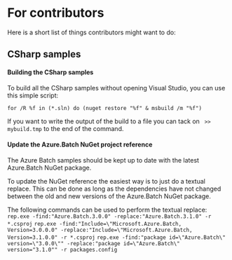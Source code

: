 # For contributors
Here is a short list of things contributors might want to do:

## CSharp samples

#### Building the CSharp samples
To build all the CSharp samples without opening Visual Studio, you can use this simple script:
```
for /R %f in (*.sln) do (nuget restore "%f" & msbuild /m "%f")
```

If you want to write the output of the build to a file you can tack on ` >> mybuild.tmp` to the end of the command.

#### Update the Azure.Batch NuGet project reference
The Azure Batch samples should be kept up to date with the latest Azure.Batch NuGet package.

To update the NuGet reference the easiest way is to just do a textual replace.  This can be done as long as the dependencies have not changed between the old and new versions of the Azure.Batch NuGet package.

The following commands can be used to perform the textual replace: 
`rep.exe -find:"Azure.Batch.3.0.0" -replace:"Azure.Batch.3.1.0" -r *.csproj`
`rep.exe -find:"Include=\"Microsoft.Azure.Batch, Version=3.0.0.0" -replace:"Include=\"Microsoft.Azure.Batch, Version=3.1.0.0" -r *.csproj`
`rep.exe -find:"package id=\"Azure.Batch\" version=\"3.0.0\"" -replace:"package id=\"Azure.Batch\" version="3.1.0"" -r packages.config`
 
